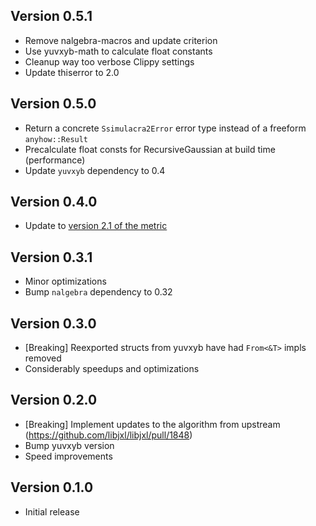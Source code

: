 ## Version 0.5.1

- Remove nalgebra-macros and update criterion
- Use yuvxyb-math to calculate float constants
- Cleanup way too verbose Clippy settings
- Update thiserror to 2.0

## Version 0.5.0

- Return a concrete `Ssimulacra2Error` error type instead of a freeform `anyhow::Result`
- Precalculate float consts for RecursiveGaussian at build time (performance)
- Update `yuvxyb` dependency to 0.4

## Version 0.4.0

- Update to [version 2.1 of the metric](https://github.com/cloudinary/ssimulacra2/compare/v2.0...v2.1)

## Version 0.3.1

- Minor optimizations
- Bump `nalgebra` dependency to 0.32

## Version 0.3.0

- [Breaking] Reexported structs from yuvxyb have had `From<&T>` impls removed
- Considerably speedups and optimizations

## Version 0.2.0

- [Breaking] Implement updates to the algorithm from upstream (https://github.com/libjxl/libjxl/pull/1848)
- Bump yuvxyb version
- Speed improvements

## Version 0.1.0

- Initial release
